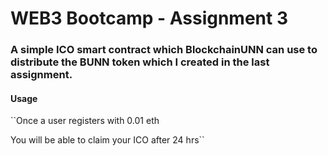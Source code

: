 # WEB3 Bootcamp - Assignment 3
### A simple ICO smart contract which BlockchainUNN can use to distribute the BUNN token which I created in the last assignment.


#### Usage
``Once a user registers with 0.01 eth

You will be able to claim your ICO after 24 hrs``
